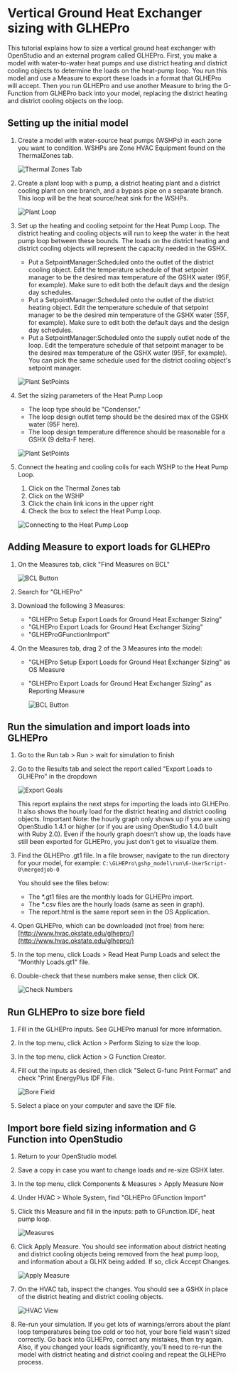 <h1>Vertical Ground Heat Exchanger sizing with GLHEPro</h1>
This tutorial explains how to size a vertical ground heat exchanger with OpenStudio and an external program called GLHEPro. First, you make a model with water-to-water heat pumps and use district heating and district cooling objects to determine the loads on the heat-pump loop. You run this model and use a Measure to export these loads in a format that GLHEPro will accept. Then you run GLHEPro and use another Measure to bring the G-Function from GLHEPro back into your model, replacing the district heating and district cooling objects on the loop.

## Setting up the initial model
1. Create a model with water-source heat pumps (WSHPs) in each zone you want to condition. WSHPs are Zone HVAC Equipment found on the ThermalZones tab.

    ![Thermal Zones Tab](img/glhepro/glhepro1.png)

2. Create a plant loop with a pump, a district heating plant and a district cooling plant on one branch, and a bypass pipe on a separate branch. This loop will be the heat source/heat sink for the WSHPs.

    ![Plant Loop](img/glhepro/glhepro2.png)

3. Set up the heating and cooling setpoint for the Heat Pump Loop. The district heating and cooling objects will run to keep the water in the heat pump loop between these bounds. The loads on the district heating and district cooling objects will represent the capacity needed in the GSHX.
    - Put a SetpointManager:Scheduled onto the outlet of the district cooling object. Edit the temperature schedule of that setpoint manager to be the desired max temperature of the GSHX water (95F, for example). Make sure to edit both the default days and the design day schedules.
    - Put a SetpointManager:Scheduled onto the outlet of the district heating object. Edit the temperature schedule of that setpoint manager to be the desired min temperature of the GSHX water (55F, for example). Make sure to edit both the default days and the design day schedules.
    - Put a SetpointManager:Scheduled onto the supply outlet node of the loop. Edit the temperature schedule of that setpoint manager to be the desired max temperature of the GSHX water (95F, for example). You can pick the same schedule used for the district cooling object's setpoint manager.

    ![Plant SetPoints](img/glhepro/glhepro3.png)

4. Set the sizing parameters of the Heat Pump Loop
    - The loop type should be "Condenser."
    - The loop design outlet temp should be the desired max of the GSHX water (95F here).
    - The loop design temperature difference should be reasonable for a GSHX (9 delta-F here).

    ![Plant SetPoints](img/glhepro/glhepro4.png)

5. Connect the heating and cooling coils for each WSHP to the Heat Pump Loop.
    1. Click on the Thermal Zones tab
    2. Click on the WSHP
    3. Click the chain link icons in the upper right
    4. Check the box to select the Heat Pump Loop.

    ![Connecting to the Heat Pump Loop](img/glhepro/glhepro16.png)

## Adding Measure to export loads for GLHEPro
1. On the Measures tab, click "Find Measures on BCL"

    ![BCL Button](img/glhepro/glhepro6.png)

2. Search for "GLHEPro"
3. Download the following 3 Measures:
    - "GLHEPro Setup Export Loads for Ground Heat Exchanger Sizing"
    - "GLHEPro Export Loads for Ground Heat Exchanger Sizing"
    - "GLHEProGFunctionImport"
4. On the Measures tab, drag 2 of the 3 Measures into the model:
    - "GLHEPro Setup Export Loads for Ground Heat Exchanger Sizing" as OS Measure
    - "GLHEPro Export Loads for Ground Heat Exchanger Sizing" as Reporting Measure

        ![BCL Button](img/glhepro/glhepro7.png)

## Run the simulation and import loads into GLHEPro
1. Go to the Run tab > Run > wait for simulation to finish
2. Go to the Results tab and select the report called "Export Loads to GLHEPro" in the dropdown

    ![Export Goals](img/glhepro/glhepro8.png)

    This report explains the next steps for importing the loads into GLHEPro. It also shows the hourly load for the district heating and district cooling objects. Important Note: the hourly graph only shows up if you are using OpenStudio 1.4.1 or higher (or if you are using OpenStudio 1.4.0 built with Ruby 2.0). Even if the hourly graph doesn't show up, the loads have still been exported for GLHEPro, you just don't get to visualize them.

3. Find the GLHEPro .gt1 file. In a file browser, navigate to the run directory for your model, for example: `C:\GLHEPro\gshp_model\run\6-UserScript-0\mergedjob-0`

    You should see the files below:

    - The *.gt1 files are the monthly loads for GLHEPro import.
    - The *.csv files are the hourly loads (same as seen in graph).
    - The report.html is the same report seen in the OS Application.

4. Open GLHEPro, which can be downloaded (not free) from here: [http://www.hvac.okstate.edu/glhepro/](http://www.hvac.okstate.edu/glhepro/)
5. In the top menu, click Loads > Read Heat Pump Loads and select the "Monthly Loads.gt1" file.
6. Double-check that these numbers make sense, then click OK.

    ![Check Numbers](img/glhepro/glhepro10.png)

## Run GLHEPro to size bore field
1. Fill in the GLHEPro inputs. See GLHEPro manual for more information.
2. In the top menu, click Action > Perform Sizing to size the loop.
3. In the top menu, click Action > G Function Creator.
4. Fill out the inputs as desired, then click "Select G-func Print Format" and check "Print EnergyPlus IDF File.

    ![Bore Field](img/glhepro/glhepro11.png)

5. Select a place on your computer and save the IDF file.

## Import bore field sizing information and G Function into OpenStudio
1. Return to your OpenStudio model.
2. Save a copy in case you want to change loads and re-size GSHX later.
3. In the top menu, click Components & Measures > Apply Measure Now
4. Under HVAC > Whole System, find "GLHEPro GFunction Import"
5. Click this Measure and fill in the inputs: path to GFunction.IDF, heat pump loop.

    ![Measures](img/glhepro/glhepro12.png)

6. Click Apply Measure. You should see information about district heating and district cooling objects being removed from the heat pump loop, and information about a GLHX being added. If so, click Accept Changes.

    ![Apply Measure](img/glhepro/glhepro13.png)

7. On the HVAC tab, inspect the changes. You should see a GSHX in place of the district heating and district cooling objects.

    ![HVAC View](img/glhepro/glhepro14.png)

8. Re-run your simulation. If you get lots of warnings/errors about the plant loop temperatures being too cold or too hot, your bore field wasn't sized correctly. Go back into GLHEPro, correct any mistakes, then try again. Also, if you changed your loads significantly, you'll need to re-run the model with district heating and district cooling and repeat the GLHEPro process.
